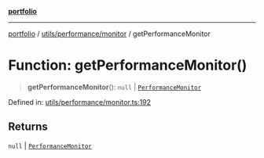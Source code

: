 [**portfolio**](../../../../README.md)

***

[portfolio](../../../../modules.md) / [utils/performance/monitor](../README.md) / getPerformanceMonitor

# Function: getPerformanceMonitor()

> **getPerformanceMonitor**(): `null` \| [`PerformanceMonitor`](../classes/PerformanceMonitor.md)

Defined in: [utils/performance/monitor.ts:192](https://github.com/tnorlund/Portfolio/blob/588527e4555598f56848c0685159b6fd2999c882/portfolio/utils/performance/monitor.ts#L192)

## Returns

`null` \| [`PerformanceMonitor`](../classes/PerformanceMonitor.md)
